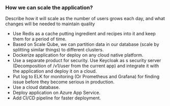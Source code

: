 ### How we can scale the application?
Describe how it will scale as the number of users grows each day, and what changes will be needed to maintain quality

* Use Redis as a cache putting ingredient and recipes into it and keep them for a period of time.
* Based on Scale Qube, we can partition data in our database (scale by splitting similar things) to different clusters.
* Dockerize application for deploy on any cloud native platform.
* Use a separate product for security. Use Keycloak as s security server (Decomposition of /v1/user from the current app) and integrate it with the application and deploy it on a cloud.
* Put log to ELK for monitoring (Or Prometheus and Grafana) for finding issue before they become serious in production.
* Use a cloud database.
* Deploy application on Azure App Service.
* Add CI/CD pipeline for faster deployment.


